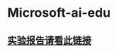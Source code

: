 # Microsoft-ai-edu

## [实验报告请看此链接](https://github.com/Dar-Xs/Microsoft-ai-edu/blob/main/%E5%AE%9E%E9%AA%8C%E6%8A%A5%E5%91%8A.md)
